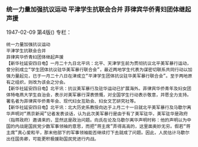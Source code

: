 ### 统一力量加强抗议运动  平津学生抗联会合并  菲律宾华侨青妇团体继起声援

1947-02-09
第4版()
专栏：

    统一力量加强抗议运动
    平津学生抗联会合并
    菲律宾华侨青妇团体继起声援
    【新华社延安四日电】一月二十九日北平讯：北平、天津学生前为贯彻抗议北平美军暴行运动，曾分别成立“学生团体抗议驻华美军暴行联合会”，最近两地学生代表为谋密切联系共同行动以加强力量起见，已于一月二十八日在津成立“平津学生团体抗议驻华美军暴行联合会”。至于两地原有之组织，则改为该会之分会。
    【新华社延安四日电】北平讯：抗议美军暴行及驻华运动已扩展海外。菲律宾华侨青年及妇女团体特电燕大学生自治会，表示对美军暴行深表愤慨，对全国学生行动表示敬意，并愿全力支持。署名者为菲律宾华侨青年会、现代妇女互助会、妇女文艺研究社等。
    【新华社延安四日电】北平讯：北大历史系教授向达于上月二十一日就北平美军暴行及马歇尔离华声明对“燕京新闻”记者发表谈话，认为此次美军暴行是由于有了美军驻华，美军驻华是政府（指蒋政府）邀请来的，显然这是政治问题。向氏在论及马歇尔离华声明时称：他的声明以为中国的内战是国民党少数军事领袖的意思，而把“蒋主席”弄得高高的，这里面奥妙无穷。假若“蒋主席”真心爱和平，那末他部下的军事领袖能否继续打下去就成了问题。因此，人民估计马歇尔出任国务卿，可能更积极援助国民党进行内战。
